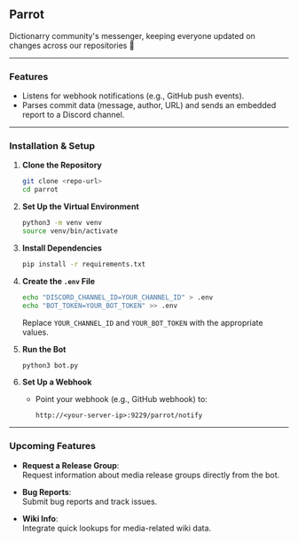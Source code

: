 ## Parrot

Dictionarry community's messenger, keeping everyone updated on changes across our repositories 🦜

---

### **Features**

- Listens for webhook notifications (e.g., GitHub push events).
- Parses commit data (message, author, URL) and sends an embedded report to a Discord channel.

---

### **Installation & Setup**

1. **Clone the Repository**

   ```bash
   git clone <repo-url>
   cd parrot
   ```

2. **Set Up the Virtual Environment**

   ```bash
   python3 -m venv venv
   source venv/bin/activate
   ```

3. **Install Dependencies**

   ```bash
   pip install -r requirements.txt
   ```

4. **Create the `.env` File**

   ```bash
   echo "DISCORD_CHANNEL_ID=YOUR_CHANNEL_ID" > .env
   echo "BOT_TOKEN=YOUR_BOT_TOKEN" >> .env
   ```

   Replace `YOUR_CHANNEL_ID` and `YOUR_BOT_TOKEN` with the appropriate values.

5. **Run the Bot**

   ```bash
   python3 bot.py
   ```

6. **Set Up a Webhook**
   - Point your webhook (e.g., GitHub webhook) to:
     ```
     http://<your-server-ip>:9229/parrot/notify
     ```

---

### **Upcoming Features**

- **Request a Release Group**:  
   Request information about media release groups directly from the bot.

- **Bug Reports**:  
   Submit bug reports and track issues.

- **Wiki Info**:  
   Integrate quick lookups for media-related wiki data.
